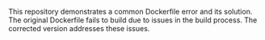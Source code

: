 This repository demonstrates a common Dockerfile error and its solution.  The original Dockerfile fails to build due to issues in the build process. The corrected version addresses these issues.
